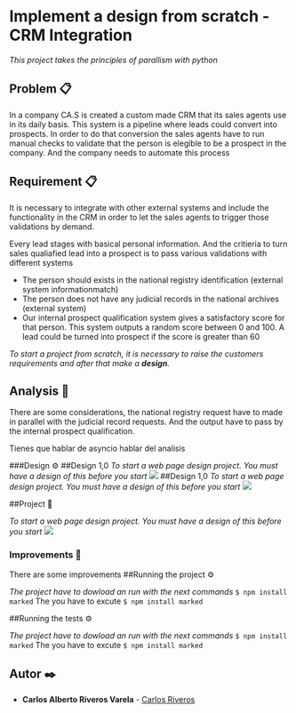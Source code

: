 # Implement a design from scratch - CRM Integration

_This project takes the principles of parallism   with python_

## Problem 📋

In a company CA.S is created a custom made CRM that its sales agents use in its daily basis. This system is a pipeline where leads could convert into prospects. In order to do that conversion the sales agents have to run manual checks to validate that the person is elegible to be a prospect in the company. And the company needs to automate this process

## Requirement 📋
It is necessary to integrate with other external systems and include the functionality in the CRM in order to let the sales agents to trigger those validations by demand.

Every lead stages with basical personal information. And the critieria to turn sales qualiafied lead into a prospect is to pass various validations with different systems

- The person should exists in the national registry identification (external system informationmatch)
- The person does not have any judicial records in the national archives (external system)
- Our internal prospect qualification system gives a satisfactory score for that person. This system outputs a random score between 0 and 100. A lead could be turned into prospect if the score is greater than 60 

_To start a project from scratch, it is necessary to raise the customers requirements and after that make a **design**._

## Analysis 🚀
There are some considerations, the national registry request have to made in parallel with the judicial record requests. And the output have to pass by the internal prospect qualification.

Tienes que hablar de asyncio
hablar del analisis


###Design  ⚙️
##Design 1,0
_To start a web page design project. You must have a design of this before you start_
 ![](https://i.ibb.co/5LgVyn7/nocss.png)
##Design 1,0
_To start a web page design project. You must have a design of this before you start_
 ![](https://i.ibb.co/5LgVyn7/nocss.png)

##Project 🔧

_To start a web page design project. You must have a design of this before you start_
 ![](https://i.ibb.co/5LgVyn7/nocss.png)

### Improvements 🔧
There are some improvements
##Running the project  ⚙️

_The project have to dowload an run with the next commands_
`$ npm install marked`
The you have to excute
`$ npm install marked`

##Running the tests  ⚙️

_The project have to dowload an run with the next commands_
`$ npm install marked`
The you have to excute
`$ npm install marked`



## Autor ✒️


* **Carlos Alberto Riveros Varela**  - [Carlos Riveros](https://github.com/carlosriverosv)
